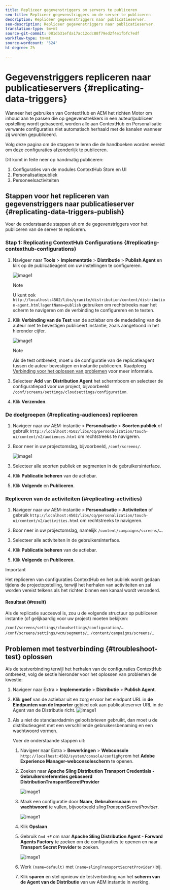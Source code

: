 ```yaml
---
title: Repliceer gegevenstriggers om servers te publiceren
seo-title: Repliceer gegevenstriggers om de server te publiceren
description: Repliceer gegevenstriggers naar publicatieserver.
seo-description: Repliceer gegevenstriggers naar publicatieserver.
translation-type: tm+mt
source-git-commit: 081db31efda17ac12cdc88f79ed2f4e1fbfc7edf
workflow-type: tm+mt
source-wordcount: '524'
ht-degree: 2%

---
```



# Gegevenstriggers repliceren naar publicatieservers {#replicating-data-triggers}

Wanneer het gebruiken van ContextHub en AEM het richten Motor om inhoud aan te passen die op gegevenstrekkers in een auteur/publiceer opstelling wordt gebaseerd, worden alle aan ContextHub en Personalisatie verwante configuraties niet automatisch herhaald met de kanalen wanneer zij worden gepubliceerd.

Volg deze pagina om de stappen te leren die de handboeken worden vereist om deze configuraties afzonderlijk te publiceren.

Dit komt in feite neer op handmatig publiceren:

1. Configuraties van de modules ContextHub Store en UI
1. Personalisatiepubliek
1. Personeelsactiviteiten

## Stappen voor het repliceren van gegevenstriggers naar publicatieserver {#replicating-data-triggers-publish}

Voer de onderstaande stappen uit om de gegevenstriggers voor het publiceren van de server te repliceren.

### Stap 1: Replicating ContextHub Configurations {#replicating-contexthub-configurations}

1. Navigeer naar **Tools** > **Implementatie** > **Distributie** > **Publish Agent** en klik op de publicatieagent om uw instellingen te configureren.

   ![image1](/help/user-guide/assets/replicating-triggers/replicating-triggers1.png)

   >[!NOTE]
   >
   >U kunt ook `http://localhost:4502/libs/granite/distribution/content/distribution-agent.html?agentName=publish` gebruiken om rechtstreeks naar het scherm te navigeren om de verbinding te configureren en te testen.

1. Klik **Verbinding van de Test** van de actiebar om de mededeling van de auteur met te bevestigen publiceert instantie, zoals aangetoond in het hieronder cijfer.

   ![image1](/help/user-guide/assets/replicating-triggers/replicating-triggers2.png)

   >[!NOTE]
   >
   >Als de test ontbreekt, moet u de configuratie van de replicatieagent tussen de auteur bevestigen en instantie publiceren. Raadpleeg [Verbinding voor het oplossen van problemen](/help/user-guide/replicating-data-triggers.md#troubleshoot-test) voor meer informatie.

1. Selecteer **Add** van **Distribution Agent** het schermboom en selecteer de configuratiepad voor uw project, bijvoorbeeld `/conf/screens/settings/cloudsettings/configuration`.

1. Klik **Verzenden**.

### De doelgroepen {#replicating-audiences} repliceren

1. Navigeer naar uw AEM-instantie > **Personalisatie** > **Soorten publiek** of gebruik `http://localhost:4502/libs/cq/personalization/touch-ui/content/v2/audiences.html` om rechtstreeks te navigeren.

1. Boor neer in uw projectomslag, bijvoorbeeld, `/conf/screens/`.

   ![image1](/help/user-guide/assets/replicating-triggers/replicating-triggers10.png)

1. Selecteer alle soorten publiek en segmenten in de gebruikersinterface.

1. Klik **Publicatie beheren** van de actiebar.

1. Klik **Volgende** en **Publiceren**.

### Repliceren van de activiteiten {#replicating-activities}

1. Navigeer naar uw AEM-instantie > **Personalisatie** > **Activiteiten** of gebruik `http://localhost:4502/libs/cq/personalization/touch-ui/content/v2/activities.html` om rechtstreeks te navigeren.

1. Boor neer in uw projectomslag, namelijk `/content/campaigns/screens/…`.

1. Selecteer alle activiteiten in de gebruikersinterface.

1. Klik **Publicatie beheren** van de actiebar.

1. Klik **Volgende** en **Publiceren**.

>[!IMPORTANT]
>
>Het repliceren van configuraties ContextHub en het publiek wordt gedaan tijdens de projectopstelling, terwijl het herhalen van activiteiten en zal worden vereist telkens als het richten binnen een kanaal wordt veranderd.

#### Resultaat {#result}

Als de replicatie succesvol is, zou u de volgende structuur op publiceren instantie (of gelijkaardig voor uw project) moeten bekijken:

`/conf/screens/settings/cloudsettings/configuration/…`
`/conf/screens/settings/wcm/segments/…`
`/content/campaigns/screens/…`

## Problemen met testverbinding {#troubleshoot-test} oplossen

Als de testverbinding terwijl het herhalen van de configuraties ContextHub ontbreekt, volg de sectie hieronder voor het oplossen van problemen de kwestie:

1. Navigeer naar Extra > **Implementatie** > **Distributie** > **Publish Agent**.

1. Klik **geef** van de actiebar uit en zorg ervoor het eindpunt URL in **de Eindpunten van de Importer** gebied ook aan publicatieserver URL in de Agent van de Distributie richt.
   ![image1](/help/user-guide/assets/replicating-triggers/replicating-triggers9.png)

1. Als u niet de standaardadmin geloofsbrieven gebruikt, dan moet u de distributieagent met een verschillende gebruikersbenaming en een wachtwoord vormen.

   Voer de onderstaande stappen uit:

   1. Navigeer naar Extra > **Bewerkingen** > **Webconsole** `http://localhost:4502/system/console/configMgr`om het **Adobe Experience Manager-webconsolescherm** te openen.
   1. Zoeken naar **Apache Sling Distribution Transport Credentials - Gebruikersreferenties gebaseerd DistributionTransportSecretProvider**

      ![image1](/help/user-guide/assets/replicating-triggers/replicating-triggers6.png)

   1. Maak een configuratie door **Naam**, **Gebruikersnaam** en **wachtwoord** te vullen, bijvoorbeeld *slingTransportSecretProvider*.

      ![image1](/help/user-guide/assets/replicating-triggers/replicating-triggers7.png)

   1. Klik **Opslaan**
   1. Gebruik `Cmd +F` om naar **Apache Sling Distribution Agent - Forward Agents Factory** te zoeken om de configuraties te openen en naar **Transport Secret Provider** te zoeken.

      ![image1](/help/user-guide/assets/replicating-triggers/replicating-triggers8.png)

   1. Werk `(name=default)` met `(name=slingTransportSecretProvider)` bij.
   1. Klik **sparen** en stel opnieuw de testverbinding van het **scherm van de Agent van de Distributie** van uw AEM instantie in werking.

